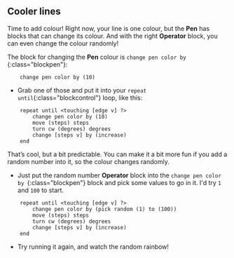 ## Cooler lines

Time to add colour! Right now, your line is one colour, but the **Pen** has blocks that can change its colour. And with the right **Operator** block, you can even change the colour randomly!

The block for changing the **Pen** colour is `change pen color by `{:class="blockpen"}: 

```blocks
    change pen color by (10)
```

+ Grab one of those and put it into your `repeat until`{:class="blockcontrol"} loop, like this: 

```blocks
    repeat until <touching [edge v] ?> 
        change pen color by (10)
        move (steps) steps
        turn cw (degrees) degrees
        change [steps v] by (increase)
    end
```

That’s cool, but a bit predictable. You can make it a bit more fun if you add a random number into it, so the colour changes randomly. 

+ Just put the random number **Operator** block into the `change pen color by `{:class="blockpen"} block and pick some values to go in it. I'd try `1` and `100` to start. 

```blocks
    repeat until <touching [edge v] ?> 
        change pen color by (pick random (1) to (100))
        move (steps) steps
        turn cw (degrees) degrees
        change [steps v] by (increase)
    end
```

+ Try running it again, and watch the random rainbow!
